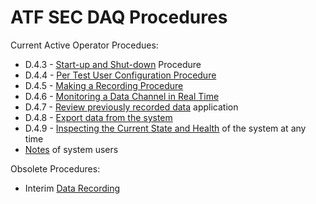 # ATF SEC DAQ Procedures

Current Active Operator Procedues:
- D.4.3 - [Start-up and Shut-down](powerupdown.md) Procedure
- D.4.4 - [Per Test User Configuration Procedure](load-configuration.md)
- D.4.5 - [Making a Recording Procedure](setupacquire.md)
- D.4.6 - [Monitoring a Data Channel in Real Time](monitor.md)
- D.4.7 - [Review previously recorded data](previewer.md) application
- D.4.8 - [Export data from the system](export.md)
- D.4.9 - [Inspecting the Current State and Health](healthcheck.md) of the system at any time
- [Notes](notes.md) of system users

Obsolete Procedures:
- Interim [Data Recording](interim-acquire.md)
